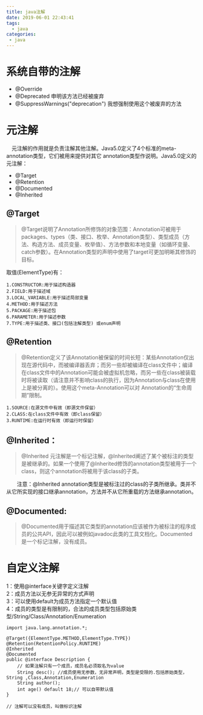 ```yaml
---
title: java注解
date: 2019-06-01 22:43:41
tags: 
  - java
categories:
 - java
---
```

# 系统自带的注解

-  @Override   
-  @Deprecated   申明该方法已经被废弃
-  @SuppressWarnings("deprecation") 我想强制使用这个被废弃的方法


# 元注解
　元注解的作用就是负责注解其他注解。Java5.0定义了4个标准的meta-annotation类型，它们被用来提供对其它 annotation类型作说明。Java5.0定义的元注解：

- @Target
- @Retention
- @Documented
- @Inherited
## @Target
> @Target说明了Annotation所修饰的对象范围：Annotation可被用于 packages、types（类、接口、枚举、Annotation类型）、类型成员（方法、构造方法、成员变量、枚举值）、方法参数和本地变量（如循环变量、catch参数）。在Annotation类型的声明中使用了target可更加明晰其修饰的目标。

取值(ElementType)有：
```
1.CONSTRUCTOR:用于描述构造器
2.FIELD:用于描述域
3.LOCAL_VARIABLE:用于描述局部变量
4.METHOD:用于描述方法
5.PACKAGE:用于描述包
6.PARAMETER:用于描述参数
7.TYPE:用于描述类、接口(包括注解类型) 或enum声明
```
## @Retention
> @Retention定义了该Annotation被保留的时间长短：某些Annotation仅出现在源代码中，而被编译器丢弃；而另一些却被编译在class文件中；编译在class文件中的Annotation可能会被虚拟机忽略，而另一些在class被装载时将被读取（请注意并不影响class的执行，因为Annotation与class在使用上是被分离的）。使用这个meta-Annotation可以对 Annotation的“生命周期”限制。
```
1.SOURCE:在源文件中有效（即源文件保留）
2.CLASS:在class文件中有效（即class保留）
3.RUNTIME:在运行时有效（即运行时保留）
```
## @Inherited：
> @Inherited 元注解是一个标记注解，@Inherited阐述了某个被标注的类型是被继承的。如果一个使用了@Inherited修饰的annotation类型被用于一个class，则这个annotation将被用于该class的子类。

　　注意：@Inherited annotation类型是被标注过的class的子类所继承。类并不从它所实现的接口继承annotation，方法并不从它所重载的方法继承annotation。
## @Documented:
> @Documented用于描述其它类型的annotation应该被作为被标注的程序成员的公共API，因此可以被例如javadoc此类的工具文档化。Documented是一个标记注解，没有成员。

# 自定义注解
1：使用@interface关键字定义注解<br>
2：成员方法以无参无异常的方式声明<br>
3：可以使用default为成员方法指定一个默认值<br>
4：成员的类型是有限制的，合法的成员类型包括原始类型/String/Class/Annotation/Enumeration<br>
```
import java.lang.annotation.*;

@Target({ElementType.METHOD,ElementType.TYPE})
@Retention(RetentionPolicy.RUNTIME)
@Inherited
@Documented
public @interface Description {
    // 如果注解只有一个成员，成员名必须取名为value
    String desc(); //成员使用无参数，无异常声明，类型是受限的.包括原始类型，String ,Class,Annotation,Enumeration
    String author();
    int age() default 18;// 可以自带默认值
}

// 注解可以没有成员，叫做标识注解
```
　